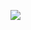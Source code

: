 ![](https://lh3.googleusercontent.com/proxy/0mZy2G3VmJTuaJDJHarh1V-gQY92hNiDbwiWAQ4r7FgML2asFjDDfoLBy4zOfKTDViGJBXA63IHiW8iThrvuSdqu_XuM2gpP-XAcVkHXPSf7z9Rtdu_Gk9Q)
